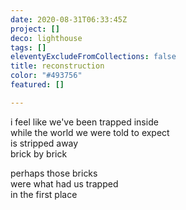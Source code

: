```yaml
---
date: 2020-08-31T06:33:45Z
project: []
deco: lighthouse
tags: []
eleventyExcludeFromCollections: false
title: reconstruction
color: "#493756"
featured: []

---
```

i feel like we've been trapped inside  
while the world we were told to expect  
is stripped away  
brick by brick

perhaps those bricks  
were what had us trapped  
in the first place